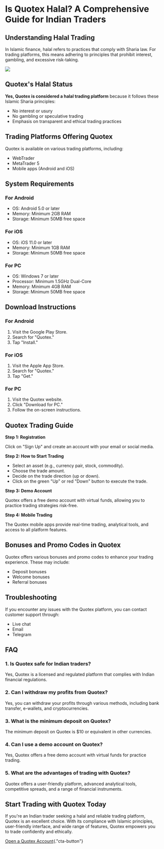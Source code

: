 # Is Quotex Halal? A Comprehensive Guide for Indian Traders

## Understanding Halal Trading

In Islamic finance, halal refers to practices that comply with Sharia
law. For trading platforms, this means adhering to principles that
prohibit interest, gambling, and excessive risk-taking.

[![](https://static.quotex.io/files/4_en/300_250.jpg)](https://traff.sbs/brokerqxlid)

## Quotex\'s Halal Status

**Yes, Quotex is considered a halal trading platform** because it
follows these Islamic Sharia principles:

-   No interest or usury
-   No gambling or speculative trading
-   Emphasis on transparent and ethical trading practices

## Trading Platforms Offering Quotex

Quotex is available on various trading platforms, including:

-   WebTrader
-   MetaTrader 5
-   Mobile apps (Android and iOS)

## System Requirements

### For Android

-   OS: Android 5.0 or later
-   Memory: Minimum 2GB RAM
-   Storage: Minimum 50MB free space

### For iOS

-   OS: iOS 11.0 or later
-   Memory: Minimum 1GB RAM
-   Storage: Minimum 50MB free space

### For PC

-   OS: Windows 7 or later
-   Processor: Minimum 1.5GHz Dual-Core
-   Memory: Minimum 4GB RAM
-   Storage: Minimum 50MB free space

## Download Instructions

### For Android

1.  Visit the Google Play Store.
2.  Search for "Quotex."
3.  Tap "Install."

### For iOS

1.  Visit the Apple App Store.
2.  Search for "Quotex."
3.  Tap "Get."

### For PC

1.  Visit the Quotex website.
2.  Click "Download for PC."
3.  Follow the on-screen instructions.

## Quotex Trading Guide

**Step 1: Registration**

Click on "Sign Up" and create an account with your email or social
media.

**Step 2: How to Start Trading**

-   Select an asset (e.g., currency pair, stock, commodity).
-   Choose the trade amount.
-   Decide on the trade direction (up or down).
-   Click on the green "Up" or red "Down" button to execute
    the trade.

**Step 3: Demo Account**

Quotex offers a free demo account with virtual funds, allowing you to
practice trading strategies risk-free.

**Step 4: Mobile Trading**

The Quotex mobile apps provide real-time trading, analytical tools, and
access to all platform features.

## Bonuses and Promo Codes in Quotex

Quotex offers various bonuses and promo codes to enhance your trading
experience. These may include:

-   Deposit bonuses
-   Welcome bonuses
-   Referral bonuses

## Troubleshooting

If you encounter any issues with the Quotex platform, you can contact
customer support through:

-   Live chat
-   Email
-   Telegram

## FAQ

### 1. Is Quotex safe for Indian traders?

Yes, Quotex is a licensed and regulated platform that complies with
Indian financial regulations.

### 2. Can I withdraw my profits from Quotex?

Yes, you can withdraw your profits through various methods, including
bank transfer, e-wallets, and cryptocurrencies.

### 3. What is the minimum deposit on Quotex?

The minimum deposit on Quotex is \$10 or equivalent in other currencies.

### 4. Can I use a demo account on Quotex?

Yes, Quotex offers a free demo account with virtual funds for practice
trading.

### 5. What are the advantages of trading with Quotex?

Quotex offers a user-friendly platform, advanced analytical tools,
competitive spreads, and a range of financial instruments.

## Start Trading with Quotex Today

If you\'re an Indian trader seeking a halal and reliable trading
platform, Quotex is an excellent choice. With its compliance with
Islamic principles, user-friendly interface, and wide range of features,
Quotex empowers you to trade confidently and ethically.

[Open a Quotex
Account](\%22https://broker-qx.pro/sign-up/?lid=1102511\%22){."cta-button"}


